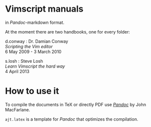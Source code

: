 Vimscript manuals
=================

in _Pandoc_-markdown format.

At the moment there are two handbooks, one for every folder:

d.conway
:	Dr. Damian Conway   
	_Scripting the Vim editor_   
	6 May 2009 - 3 March 2010   

s.losh
:	Steve Losh   
	_Learn Vimscript the hard way_   
	4 April 2013   


How to use it
=============

To compile the documents in TeX or directly PDF use
[_Pandoc_](http://johnmacfarlane.net/pandoc/) by John MacFarlane.

`ajt.latex` is a template for _Pandoc_ that optimizes the compilation. 
